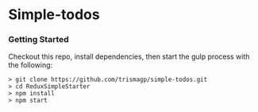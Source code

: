 # Simple-todos

### Getting Started

Checkout this repo, install dependencies, then start the gulp process with the following:

```
> git clone https://github.com/trismagp/simple-todos.git
> cd ReduxSimpleStarter
> npm install
> npm start
```
